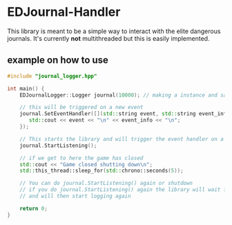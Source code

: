 # EDJournal-Handler
This library is meant to be a simple way to interact with the elite dangerous journals.
It's currently <b>not</b> multithreaded but this is easily implemented.

<h2>example on how to use</h2>

```c++
#include "journal_logger.hpp"

int main() {
    EDJournalLogger::Logger journal(10000); // making a instance and saying how often we want to check for new events in ms

    // this will be triggered on a new event
    journal.SetEventHandler([](std::string event, std::string event_info) {
       std::cout << event << "\n" << event_info << "\n";
    });

    // This starts the library and will trigger the event handler on a new event
    journal.StartListening();

    // if we get to here the game has closed
    std::cout << "Game closed shutting down\n";
    std::this_thread::sleep_for(std::chrono::seconds(5));

    // You can do journal.StartListening() again or shutdown
    // if you do journal.StartListening() again the library will wait for the game to launch
    // and will then start logging again

    return 0;
}

```
